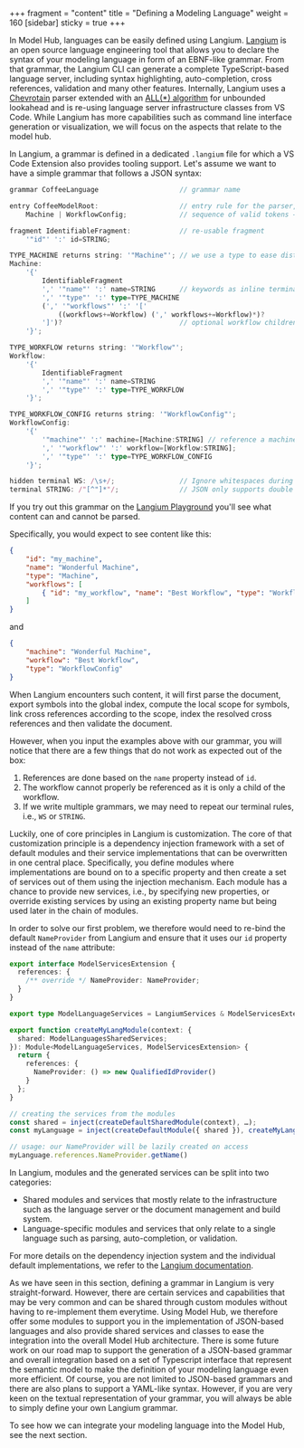 +++
fragment = "content"
title = "Defining a Modeling Language"
weight = 160
[sidebar]
  sticky = true
+++

In Model Hub, languages can be easily defined using Langium. 
[Langium](https://langium.org/) is an open source language engineering tool that allows you to declare the syntax of your modeling language in form of an EBNF-like grammar.
From that grammar, the Langium CLI can generate a complete TypeScript-based language server, including syntax highlighting, auto-completion, cross references, validation and many other features.
Internally, Langium uses a [Chevrotain](https://chevrotain.io/docs/) parser extended with an [ALL(*) algorithm](https://www.typefox.io/blog/allstar-lookahead) for unbounded lookahead and is re-using language server infrastructure classes from VS Code.
While Langium has more capabilities such as command line interface generation or visualization, we will focus on the aspects that relate to the model hub.

In Langium, a grammar is defined in a dedicated `.langium` file for which a VS Code Extension also provides tooling support.
Let's assume we want to have a simple grammar that follows a JSON syntax:

```ts
grammar CoffeeLanguage                    // grammar name

entry CoffeeModelRoot:                    // entry rule for the parser, i.e., document root
    Machine | WorkflowConfig;             // sequence of valid tokens → abstract syntax

fragment IdentifiableFragment:            // re-usable fragment
    '"id"' ':' id=STRING;

TYPE_MACHINE returns string: '"Machine"'; // we use a type to ease distinction for parsing
Machine:
    '{'
        IdentifiableFragment
        ',' '"name"' ':' name=STRING      // keywords as inline terminals → conrecte syntax
        ',' '"type"' ':' type=TYPE_MACHINE
        (',' '"workflows"' ':' '['
            ((workflows+=Workflow) (',' workflows+=Workflow)*)?
        ']')?                             // optional workflow children
    '}';

TYPE_WORKFLOW returns string: '"Workflow"';
Workflow:
    '{'
        IdentifiableFragment
        ',' '"name"' ':' name=STRING
        ',' '"type"' ':' type=TYPE_WORKFLOW
    '}';

TYPE_WORKFLOW_CONFIG returns string: '"WorkflowConfig"';
WorkflowConfig:
    '{'
        '"machine"' ':' machine=[Machine:STRING] // reference a machine defined somewhere else
        ',' '"workflow"' ':' workflow=[Workflow:STRING];
        ',' '"type"' ':' type=TYPE_WORKFLOW_CONFIG
    '}';

hidden terminal WS: /\s+/;                // Ignore whitespaces during parsing
terminal STRING: /"[^"]*"/;               // JSON only supports double quoted strings
```

If you try out this grammar on the [Langium Playground](https://langium.org/playground/?grammar=OYJwhgthYgBAwgewGbIKZoDJgHbAK5jBqylnkUUD0Vsok0cOkaAUK2jgC4gCeCKdGgCyiACZoANgCVEiLgC5Ky5TVice-EPkklkiOFwAWJAA4wAzmhAAaWAEsAdGkd2xiAMb4IG2CDlcrOSy8gDcKmRqVgCO%2BJweJCiwAG5gkvZisFyIANacFrCASYSwYABGFjxgHlywFrzcYAAe7CGKQWRSaD7cFgDUALwAFMJVRvY4JAA%2BsADqBjnIkogA7kg4yPbAAJQAVOHsyODA3TUAkhLc9htlugBiRydKEaRqIGgAtPgWN3oPGu2kADkACIMsDAbBAQoIRl%2BgBlAAq0lOADkAOKhdgIgCaAAUAKIAfWEAEF4AAJVH4vxoLj4EA4AoVEDjYBKEEjDxjCbg8JqZYkL4kMBZXimEjZdRgKywMT2Crjar2RA4WD6ODmEAWVmsTnctAKAGQgDegKN5HOGiu9h%2B9yIJ3NZEBNghIOYPnBkOhsHdaHhSNRaMoajyvGWBjEBWlDhw6QmWWsEHGaQKxQ8Kre1RIdQazRUztdwK4YrQnqhEOL4v6OIJxLJlJR%2BMdpEGBchwPDIAWS2WFjL3sBAG0zc8W4NO92Vn1%2BnMu4sVltYK2XbAJ-PewNZ5PlrstgB%2BZuQgC6gP3o-PwdoiFMXGVzEkq-m69gXPskjEbxwRsBAF9AZjWBrIkZgAeWkABpW5MBAmYaTpBkmR4Vl2WBLd115Vg0J7Q1yEBU1D0tS5rlKO4-m4Q82zdFh%2BwhX1-WRdEKJXEFK1LV1vVY6s8WAsDIOgmZvz-ACgMJUCIKgmDCXgECUVuU4gzeeDGVqJC8BQrCVjWDZgAwjTVhVbScKdfD82BaBXx5diIXM-V%2BkHPVxgNREGLRI9YFeNB0E-BISlgGzHNlTzHMyCxEB8ZYTDedRJCsJjCzXHsaMfOcezsvSFGcwMjzi9tWKSziRLEvjJOk2T5ME-92DGMQLgTEAk3vWY4SUKgAB0%2BiocILxeWhTmAHADBICL7C4NALHMBICjEelWVgTVtTwVhRvq5MH0y9EWuBQcAD1gSPHZgU67r3NoAApOEZNgFVJH4Cx8FMUwDC4KbEHwEiSFieQ0BC1TgAsIA&content=N4KABBYEQJYCZQFzQLYE8D6KCGBjAFjAHYCmUANOJFEdimclAOoD2RcJATgGYCuANmACyeQqQpUIUAC5oADg2giCxMpUjQA7i04BrbvxaaAzkjABtSRrDBo8M1HQZteg0YrRa9BwCESx6TBWV0NNDxl5RWYdfVCoMABfKwBdECSQUA1HUVUHVnYuPkFlMTUrKBdY90Y-AKCYtzD1alkFPIbQgGE2bhgAcyg0kCA) you'll see what content can and cannot be parsed.

Specifically, you would expect to see content like this:
```json
{
    "id": "my_machine",
    "name": "Wonderful Machine",
    "type": "Machine",
    "workflows": [
        { "id": "my_workflow", "name": "Best Workflow", "type": "Workflow" }
    ]
}
```

and

```json
{
    "machine": "Wonderful Machine",
    "workflow": "Best Workflow",
    "type": "WorkflowConfig"
}
```

When Langium encounters such content, it will first parse the document, export symbols into the global index, compute the local scope for symbols, link cross references according to the scope, index the resolved cross references and then validate the document.

However, when you input the examples above with our grammar, you will notice that there are a few things that do not work as expected out of the box:

1. References are done based on the `name` property instead of `id`.
2. The workflow cannot properly be referenced as it is only a child of the workflow.
3. If we write multiple grammars, we may need to repeat our terminal rules, i.e., `WS` or `STRING`.

Luckily, one of core principles in Langium is customization.
The core of that customization principle is a dependency injection framework with a set of default modules and their service implementations that can be overwritten in one central place.
Specifically, you define modules where implementations are bound on to a specific property and then create a set of services out of them using the injection mechanism.
Each module has a chance to provide new services, i.e., by specifying new properties, or override existing services by using an existing property name but being used later in the chain of modules.

In order to solve our first problem, we therefore would need to re-bind the default `NameProvider` from Langium and ensure that it uses our `id` property instead of the `name` attribute:


```ts
export interface ModelServicesExtension {
  references: {
    /** override */ NameProvider: NameProvider;
  }
}

export type ModelLanguageServices = LangiumServices & ModelServicesExtension;

export function createMyLangModule(context: {
  shared: ModelLanguagesSharedServices;
}): Module<ModelLanguageServices, ModelServicesExtension> {
  return {
    references: {
      NameProvider: () => new QualifiedIdProvider()
    }
  };
}

// creating the services from the modules
const shared = inject(createDefaultSharedModule(context), …);
const myLanguage = inject(createDefaultModule({ shared }), createMyLangModule({ shared }), …);

// usage: our NameProvider will be lazily created on access
myLanguage.references.NameProvider.getName()
```

In Langium, modules and the generated services can be split into two categories:
- Shared modules and services that mostly relate to the infrastructure such as the language server or the document management and build system.
- Language-specific modules and services that only relate to a single language such as parsing, auto-completion, or validation.

For more details on the dependency injection system and the individual default implementations, we refer to the [Langium documentation](https://langium.org/docs/).

As we have seen in this section, defining a grammar in Langium is very straight-forward.
However, there are certain services and capabilities that may be very common and can be shared through custom modules without having to re-implement them everytime.
Using Model Hub, we therefore offer some modules to support you in the implementation of JSON-based languages and also provide shared services and classes to ease the integration into the overall Model Hub architecture.
There is some future work on our road map to support the generation of a JSON-based grammar and overall integration based on a set of Typescript interface that represent the semantic model to make the definition of your modeling language even more efficient.
Of course, you are not limited to JSON-based grammars and there are also plans to support a YAML-like syntax.
However, if you are very keen on the textual representation of your grammar, you will always be able to simply define your own Langium grammar.

To see how we can integrate your modeling language into the Model Hub, see the next section.
